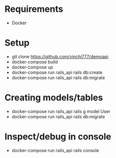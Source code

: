 # Requirements
 - Docker

# Setup
 - git clone https://github.com/vinchi777/demoapi
 - docker-compose build
 - docker-compose up
 - docker-compose run rails_api rails db:create
 - docker-compose run rails_api rails db:migrate

# Creating models/tables
 - docker-compose run rails_api rails g model User
 - docker-compose run rails_api rails db:migrate

# Inspect/debug in console
 - docker-compose run rails_api rails console
